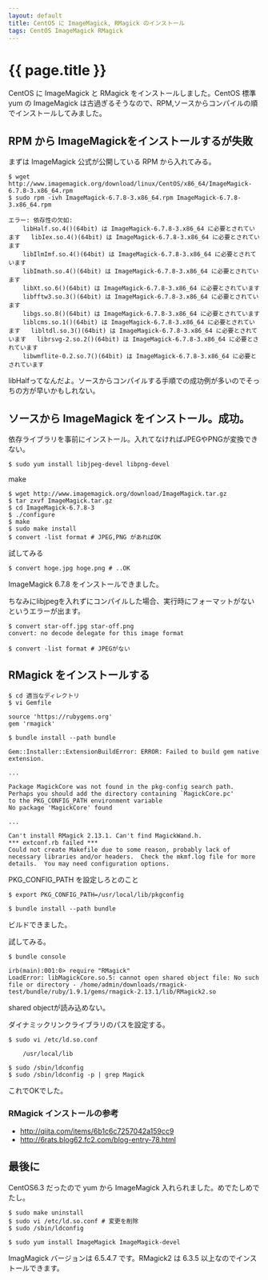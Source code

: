 ```yaml
---
layout: default
title: CentOS に ImageMagick, RMagick のインストール
tags: CentOS ImageMagick RMagick
---
```


{{ page.title }}
================================

CentOS に ImageMagick と RMagick をインストールしました。CentOS 標準 yum の ImageMagick は古過ぎるそうなので、RPM,ソースからコンパイルの順でインストールしてみました。

## RPM から ImageMagickをインストールするが失敗

まずは ImageMagick 公式が公開している RPM から入れてみる。

    $ wget http://www.imagemagick.org/download/linux/CentOS/x86_64/ImageMagick-6.7.8-3.x86_64.rpm
    $ sudo rpm -ivh ImageMagick-6.7.8-3.x86_64.rpm ImageMagick-6.7.8-3.x86_64.rpm

    エラー: 依存性の欠如:
        libHalf.so.4()(64bit) は ImageMagick-6.7.8-3.x86_64 に必要とされています	libIex.so.4()(64bit) は ImageMagick-6.7.8-3.x86_64 に必要とされています
        libIlmImf.so.4()(64bit) は ImageMagick-6.7.8-3.x86_64 に必要とされています
        libImath.so.4()(64bit) は ImageMagick-6.7.8-3.x86_64 に必要とされています
        libXt.so.6()(64bit) は ImageMagick-6.7.8-3.x86_64 に必要とされています
        libfftw3.so.3()(64bit) は ImageMagick-6.7.8-3.x86_64 に必要とされています
        libgs.so.8()(64bit) は ImageMagick-6.7.8-3.x86_64 に必要とされています
        liblcms.so.1()(64bit) は ImageMagick-6.7.8-3.x86_64 に必要とされています	libltdl.so.3()(64bit) は ImageMagick-6.7.8-3.x86_64 に必要とされています	librsvg-2.so.2()(64bit) は ImageMagick-6.7.8-3.x86_64 に必要とされています
        libwmflite-0.2.so.7()(64bit) は ImageMagick-6.7.8-3.x86_64 に必要とされています

libHalfってなんだよ。ソースからコンパイルする手順での成功例が多いのでそっちの方が早いかもしれない。

## ソースから ImageMagick をインストール。成功。

依存ライブラリを事前にインストール。入れてなければJPEGやPNGが変換できない。

    $ sudo yum install libjpeg-devel libpng-devel

make

    $ wget http://www.imagemagick.org/download/ImageMagick.tar.gz
    $ tar zxvf ImageMagick.tar.gz
    $ cd ImageMagick-6.7.8-3
    $ ./configure
    $ make
    $ sudo make install
    $ convert -list format # JPEG,PNG があればOK

試してみる

    $ convert hoge.jpg hoge.png # ..OK

ImageMagick 6.7.8 をインストールできました。

  
ちなみにlibjpegを入れずにコンパイルした場合、実行時にフォーマットがないというエラーが出ます。

    $ convert star-off.jpg star-off.png 
    convert: no decode delegate for this image format

    $ convert -list format # JPEGがない


## RMagick をインストールする

    $ cd 適当なディレクトリ
    $ vi Gemfile

    source 'https://rubygems.org'
    gem 'rmagick'

    $ bundle install --path bundle

    Gem::Installer::ExtensionBuildError: ERROR: Failed to build gem native extension.
     
    ...
     
    Package MagickCore was not found in the pkg-config search path.
    Perhaps you should add the directory containing `MagickCore.pc'
    to the PKG_CONFIG_PATH environment variable
    No package 'MagickCore' found
    
    ...
    
    Can't install RMagick 2.13.1. Can't find MagickWand.h.
    *** extconf.rb failed ***
    Could not create Makefile due to some reason, probably lack of
    necessary libraries and/or headers.  Check the mkmf.log file for more
    details.  You may need configuration options.

PKG_CONFIG_PATH を設定しろとのこと

    $ export PKG_CONFIG_PATH=/usr/local/lib/pkgconfig

    $ bundle install --path bundle

ビルドできました。

試してみる。

    $ bundle console

    irb(main):001:0> require "RMagick"
    LoadError: libMagickCore.so.5: cannot open shared object file: No such file or directory - /home/admin/downloads/rmagick-test/bundle/ruby/1.9.1/gems/rmagick-2.13.1/lib/RMagick2.so

shared objectが読み込めない。

ダイナミックリンクライブラリのパスを設定する。

    $ sudo vi /etc/ld.so.conf

        /usr/local/lib

    $ sudo /sbin/ldconfig
    $ sudo /sbin/ldconfig -p | grep Magick

これでOKでした。

### RMagick インストールの参考

- <http://qiita.com/items/6b1c6c7257042a159cc9>
- <http://6rats.blog62.fc2.com/blog-entry-78.html>



## 最後に

CentOS6.3 だったので yum から ImageMagick 入れられました。めでたしめでたし。

    $ sudo make uninstall
    $ sudo vi /etc/ld.so.conf # 変更を削除
    $ sudo /sbin/ldconfig

    $ sudo yum install ImageMagick ImageMagick-devel

ImagMagick バージョンは 6.5.4.7 です。RMagick2 は 6.3.5 以上なのでインストールできます。


